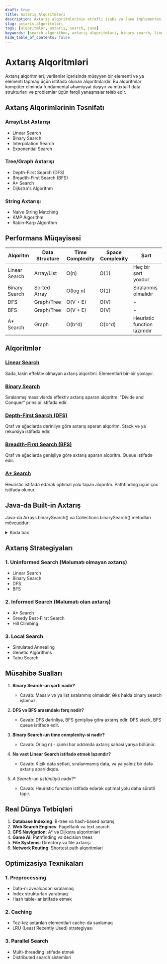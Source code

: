 ```yaml
---
draft: true
title: Axtarış Alqoritmləri
description: Axtarış alqoritmlərinin ətraflı izahı və Java implementasiyaları
slug: axtaris-alqoritmləri
tags: [alqoritmlər, axtarış, search, java]
keywords: [search algorithms, axtarış alqoritmləri, binary search, linear search, dfs, bfs]
hide_table_of_contents: false
---
```


# Axtarış Alqoritmləri


Axtarış alqoritmləri, verilənlər içərisində müəyyən bir elementi və ya elementi tapmaq üçün istifadə olunan alqoritmlərdir. Bu alqoritmlər kompüter elmində fundamental əhəmiyyət daşıyır və müxtəlif data strukturları və problemlər üçün fərqli yanaşmalar tələb edir.

## Axtarış Alqorimlərinin Təsnifatı

### Array/List Axtarışı
- Linear Search
- Binary Search
- Interpolation Search
- Exponential Search

### Tree/Graph Axtarışı
- Depth-First Search (DFS)
- Breadth-First Search (BFS)
- A* Search
- Dijkstra's Algorithm

### String Axtarışı
- Naive String Matching
- KMP Algorithm
- Rabin-Karp Algorithm

## Performans Müqayisəsi

| Alqoritm | Data Structure | Time Complexity | Space Complexity | Şərt |
|----------|----------------|-----------------|------------------|------|
| Linear Search | Array/List | O(n) | O(1) | Heç bir şərt yoxdur |
| Binary Search | Sorted Array | O(log n) | O(1) | Sıralanmış olmalıdır |
| DFS | Graph/Tree | O(V + E) | O(V) | - |
| BFS | Graph/Tree | O(V + E) | O(V) | - |
| A* Search | Graph | O(b^d) | O(b^d) | Heuristic function lazımdır |

## Alqoritmlər

### [Linear Search](./linear-search.md)
Sadə, lakin effektiv olmayan axtarış alqoritmi. Elementləri bir-bir yoxlayır.

### [Binary Search](./binary-search.md)
Sıralanmış massivlərdə effektiv axtarış aparan alqoritm. "Divide and Conquer" prinsipi istifadə edir.

### [Depth-First Search (DFS)](./dfs.md)
Qraf və ağaclarda dərinliyə görə axtarış aparan alqoritm. Stack və ya rekursiya istifadə edir.

### [Breadth-First Search (BFS)](./bfs.md)
Qraf və ağaclarda genişliyə görə axtarış aparan alqoritm. Queue istifadə edir.

### [A* Search](./a-star.md)
Heuristic istifadə edərək optimal yolu tapan alqoritm. Pathfinding üçün çox istifadə olunur.

## Java-da Built-in Axtarış

Java-da Arrays.binarySearch() və Collections.binarySearch() metodları mövcuddur:


<details>
<summary>Koda bax</summary>

```java
import java.util.Arrays;
import java.util.Collections;
import java.util.List;
import java.util.ArrayList;

public class JavaSearch {
    public static void main(String[] args) {
        // Array-də binary search
        int[] arr = {11, 12, 22, 25, 34, 64, 90};
        int index = Arrays.binarySearch(arr, 25);
        System.out.println("25-in indeksi: " + index);
        
        // List-də binary search
        List<Integer> list = new ArrayList<>();
        list.add(11); list.add(12); list.add(22); list.add(25);
        Collections.sort(list); // Əvvəlcə sıralamaq lazımdır
        int listIndex = Collections.binarySearch(list, 22);
        System.out.println("22-nin indeksi: " + listIndex);
        
        // Element tapılmadıqda
        int notFound = Arrays.binarySearch(arr, 50);
        System.out.println("50 tapılmadı, insertion point: " + (-notFound - 1));
    }
}
```
</details>

## Axtarış Strategiyaları

### 1. Uninformed Search (Məlumatı olmayan axtarış)
- Linear Search
- Binary Search
- DFS
- BFS

### 2. Informed Search (Məlumatı olan axtarış)
- A* Search
- Greedy Best-First Search
- Hill Climbing

### 3. Local Search
- Simulated Annealing
- Genetic Algorithms
- Tabu Search

## Müsahibə Sualları

1. **Binary Search-un şərti nədir?**
    - Cavab: Massiv və ya list sıralanmış olmalıdır. Əks halda binary search işləməz.

2. **DFS və BFS arasındakı fərq nədir?**
    - Cavab: DFS dərinliyə, BFS genişliyə görə axtarış edir. DFS stack, BFS queue istifadə edir.

3. **Binary Search-un time complexity-si nədir?**
    - Cavab: O(log n) - çünki hər addımda axtarış sahəsi yarıya bölünür.

4. **Nə vaxt Linear Search istifadə etmək lazımdır?**
    - Cavab: Kiçik data setləri, sıralanmamış data, və ya yalnız bir dəfə axtarış aparıldıqda.

5. **A* Search-un üstünlüyü nədir?**
    - Cavab: Heuristic function istifadə edərək optimal yolu daha sürətli tapır.

## Real Dünya Tətbiqləri

1. **Database Indexing**: B-tree və hash-based axtarış
2. **Web Search Engines**: PageRank və text search
3. **GPS Navigation**: A* və Dijkstra alqoritmləri
4. **Game AI**: Pathfinding və decision trees
5. **File Systems**: Directory və file axtarışı
6. **Network Routing**: Shortest path alqoritmləri

## Optimizasiya Texnikaları

### 1. Preprocessing
- Data-nı əvvəlcədən sıralamaq
- Index strukturları yaratmaq
- Hash table-lar istifadə etmək

### 2. Caching
- Tez-tez axtarılan elementləri cache-də saxlamaq
- LRU (Least Recently Used) strategiyası

### 3. Parallel Search
- Multi-threading istifadə etmək
- Distributed search sistemləri

